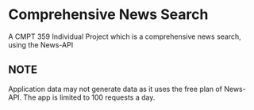 # Comprehensive News Search
A CMPT 359 Individual Project which is a comprehensive news search, using the News-API

## NOTE
Application data may not generate data as it uses the free plan of News-API. The app is limited
to 100 requests a day.


